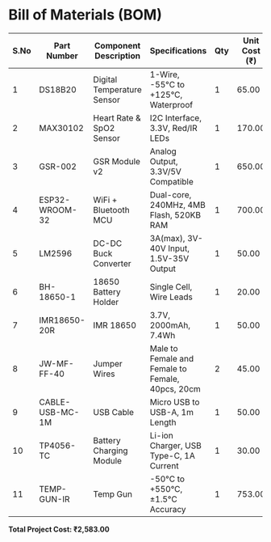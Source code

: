 # Bill of Materials (BOM)

| S.No | Part Number | Component Description | Specifications | Qty | Unit Cost (₹) | Total Cost (₹) |
|------|-------------|----------------------|----------------|-----|---------------|----------------|
| 1 | DS18B20 | Digital Temperature Sensor | 1-Wire, -55°C to +125°C, Waterproof | 1 | 65.00 | 65.00 |
| 2 | MAX30102 | Heart Rate & SpO2 Sensor | I2C Interface, 3.3V, Red/IR LEDs | 1 | 170.00 | 170.00 |
| 3 | GSR-002 | GSR Module v2 | Analog Output, 3.3V/5V Compatible | 1 | 650.00 | 650.00 |
| 4 | ESP32-WROOM-32 | WiFi + Bluetooth MCU | Dual-core, 240MHz, 4MB Flash, 520KB RAM | 1 | 700.00 | 700.00 |
| 5 | LM2596 | DC-DC Buck Converter | 3A(max), 3V-40V Input, 1.5V-35V Output | 1 | 50.00 | 50.00 |
| 6 | BH-18650-1 | 18650 Battery Holder | Single Cell, Wire Leads | 1 | 20.00 | 20.00 |
| 7 | IMR18650-20R | IMR 18650 | 3.7V, 2000mAh, 7.4Wh | 1 | 50.00 | 50.00 |
| 8 | JW-MF-FF-40 | Jumper Wires | Male to Female and Female to Female, 40pcs, 20cm | 2 | 45.00 | 90.00 |
| 9 | CABLE-USB-MC-1M | USB Cable | Micro USB to USB-A, 1m Length | 1 | 50.00 | 50.00 |
| 10 | TP4056-TC | Battery Charging Module | Li-ion Charger, USB Type-C, 1A Current | 1 | 30.00 | 30.00 |
| 11 | TEMP-GUN-IR | Temp Gun | -50°C to +550°C, ±1.5°C Accuracy | 1 | 753.00 | 753.00 |

**Total Project Cost: ₹2,583.00**
